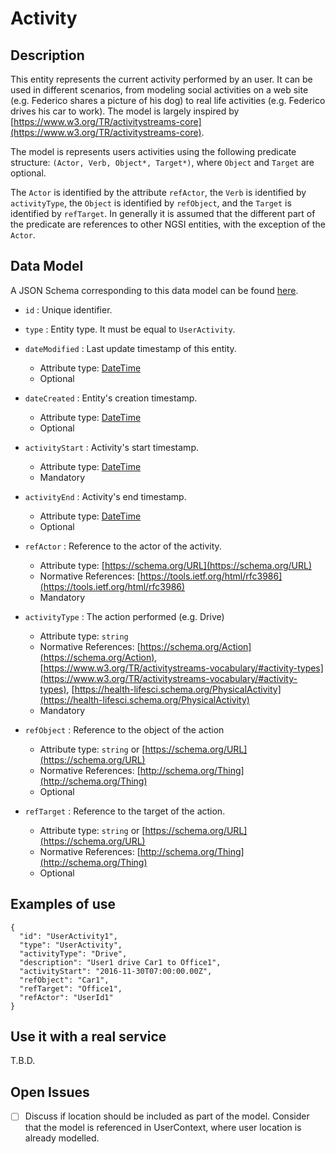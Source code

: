 # Activity

## Description

This entity represents the current activity performed by an user. It can be used in different
scenarios, from modeling social activities on a web site (e.g. Federico shares a picture of his dog) to real life activities (e.g. Federico drives his car to work). The model is largely inspired by
[https://www.w3.org/TR/activitystreams-core](https://www.w3.org/TR/activitystreams-core).

The model is represents users activities using the following predicate structure: `(Actor, Verb, Object*, Target*)`, where `Object` and `Target` are optional.

The `Actor` is identified by the attribute `refActor`, the `Verb` is identified by `activityType`, the `Object` is identified by `refObject`, and the `Target` is identified by `refTarget`. In generally it is assumed that the different part of the predicate are references to other NGSI entities, with the exception of the `Actor`.

## Data Model

A JSON Schema corresponding to this data model can be found [here](https://fiware.github.io/dataModels/User/UserActivity/schema.json).

+ `id` : Unique identifier.

+ `type` : Entity type. It must be equal to `UserActivity`.

+ `dateModified` : Last update timestamp of this entity.
    + Attribute type: [DateTime](https://schema.org/DateTime)
    + Optional

+ `dateCreated` : Entity's creation timestamp.
    + Attribute type: [DateTime](https://schema.org/DateTime)
    + Optional  

+ `activityStart` : Activity's start timestamp.
    + Attribute type: [DateTime](https://schema.org/DateTime)
    + Mandatory    

+ `activityEnd` : Activity's end timestamp.
    + Attribute type: [DateTime](https://schema.org/DateTime)
    + Optional

+ `refActor` : Reference to the actor of the activity.
    + Attribute type: [https://schema.org/URL](https://schema.org/URL)
    + Normative References: [https://tools.ietf.org/html/rfc3986](https://tools.ietf.org/html/rfc3986)
    + Mandatory

+ `activityType` : The action performed (e.g. Drive)
    + Attribute type: `string`
    + Normative References: [https://schema.org/Action](https://schema.org/Action), [https://www.w3.org/TR/activitystreams-vocabulary/#activity-types](https://www.w3.org/TR/activitystreams-vocabulary/#activity-types), [https://health-lifesci.schema.org/PhysicalActivity](https://health-lifesci.schema.org/PhysicalActivity)
    + Mandatory

+ `refObject` : Reference to the object of the action
    + Attribute type: `string` or [https://schema.org/URL](https://schema.org/URL)
    + Normative References: [http://schema.org/Thing](http://schema.org/Thing)
    + Optional

+ `refTarget` : Reference to the target of the action.
    + Attribute type: `string` or [https://schema.org/URL](https://schema.org/URL)
    + Normative References: [http://schema.org/Thing](http://schema.org/Thing)
    + Optional

## Examples of use

```
{
  "id": "UserActivity1",
  "type": "UserActivity",
  "activityType": "Drive",
  "description": "User1 drive Car1 to Office1",
  "activityStart": "2016-11-30T07:00:00.00Z",
  "refObject": "Car1",
  "refTarget": "Office1",
  "refActor": "UserId1"
}
```

## Use it with a real service

T.B.D.

## Open Issues

- [ ] Discuss if location should be included as part of the model. Consider that the model is referenced in UserContext, where user location is already modelled.
